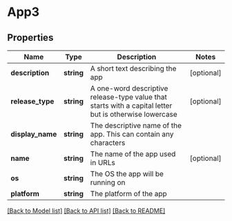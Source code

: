 # App3

## Properties
Name | Type | Description | Notes
------------ | ------------- | ------------- | -------------
**description** | **string** | A short text describing the app | [optional] 
**release_type** | **string** | A one-word descriptive release-type value that starts with a capital letter but is otherwise lowercase | [optional] 
**display_name** | **string** | The descriptive name of the app. This can contain any characters | 
**name** | **string** | The name of the app used in URLs | [optional] 
**os** | **string** | The OS the app will be running on | 
**platform** | **string** | The platform of the app | 

[[Back to Model list]](../README.md#documentation-for-models) [[Back to API list]](../README.md#documentation-for-api-endpoints) [[Back to README]](../README.md)


